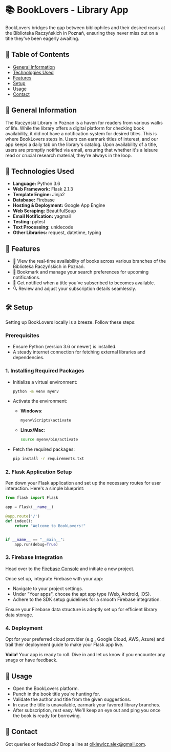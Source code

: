 # 📚 BookLovers - Library App
BookLovers bridges the gap between bibliophiles and their desired reads at the Biblioteka Raczyńskich in Poznań, ensuring they never miss out on a title they've been eagerly awaiting.

## 📌 Table of Contents
- [General Information](#general-information)
- [Technologies Used](#technologies-used)
- [Features](#features)
- [Setup](#setup)
- [Usage](#usage)
- [Contact](#contact)
<!-- - [License](#license) -->

## 📔 General Information
The Raczyński Library in Poznań is a haven for readers from various walks of life. While the library offers a digital platform for checking book availability, it did not have a notification system for desired titles. This is where BookLovers steps in. Users can earmark titles of interest, and our app keeps a daily tab on the library's catalog. Upon availability of a title, users are promptly notified via email, ensuring that whether it's a leisure read or crucial research material, they're always in the loop.

## 💼 Technologies Used
- **Language:** Python 3.6
- **Web Framework:** Flask 2.1.3
- **Template Engine:** Jinja2
- **Database:** Firebase
- **Hosting & Deployment:** Google App Engine
- **Web Scraping:** BeautifulSoup
- **Email Notification:** yagmail
- **Testing:** pytest
- **Text Processing:** unidecode
- **Other Libraries:** request, datetime, typing

## 🌟 Features
- 📖 View the real-time availability of books across various branches of the Biblioteka Raczyńskich in Poznań.
- 📌 Bookmark and manage your search preferences for upcoming notifications.
- 📧 Get notified when a title you've subscribed to becomes available.
- 🔍 Review and adjust your subscription details seamlessly.

## 🛠️ Setup
Setting up BookLovers locally is a breeze. Follow these steps:

### Prerequisites
- Ensure Python (version 3.6 or newer) is installed.
- A steady internet connection for fetching external libraries and dependencies.

### 1. **Installing Required Packages**
   - Initialize a virtual environment:
     ```bash
     python -m venv myenv
     ```

   - Activate the environment:
     - **Windows**:
       ```bash
       myenv\Scripts\activate
       ```

     - **Linux/Mac**:
       ```bash
       source myenv/bin/activate
       ```

   - Fetch the required packages:
     ```bash
     pip install -r requirements.txt
     ```

### 2. **Flask Application Setup**
   Pen down your Flask application and set up the necessary routes for user interaction. Here's a simple blueprint:

   ```python
   from flask import Flask

   app = Flask(__name__)

   @app.route('/')
   def index():
       return "Welcome to BookLovers!"


   if __name__ == "__main__":
       app.run(debug=True)
```
### 3. Firebase Integration
Head over to the [Firebase Console](https://console.firebase.google.com/) and initiate a new project.

Once set up, integrate Firebase with your app:
- Navigate to your project settings.
- Under "Your apps", choose the apt app type (Web, Android, iOS).
- Adhere to the SDK setup guidelines for a smooth Firebase integration.

Ensure your Firebase data structure is adeptly set up for efficient library data storage.

### 4. Deployment
Opt for your preferred cloud provider (e.g., Google Cloud, AWS, Azure) and trail their deployment guide to make your Flask app live.

**Voila!** Your app is ready to roll. Dive in and let us know if you encounter any snags or have feedback.

## 🚀 Usage
- Open the BookLovers platform.
- Punch in the book title you're hunting for.
- Validate the author and title from the given suggestions.
- In case the title is unavailable, earmark your favored library branches.
- After subscription, rest easy. We'll keep an eye out and ping you once the book is ready for borrowing.

## 💌 Contact
Got queries or feedback? Drop a line at [olkiewicz.alex@gmail.com](mailto:olkiewicz.alex@gmail.com).
